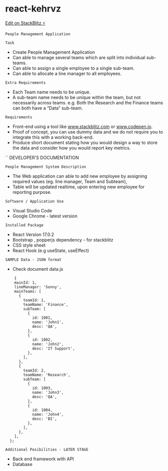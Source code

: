 # react-kehrvz

[Edit on StackBlitz ⚡️](https://stackblitz.com/edit/react-kehrvz)

`People Management Application`

`Task`

- Create People Management Application
- Can able to manage several teams which are split into individual sub-teams.
- Can able to assign a single employee to a single sub-team.
- Can able to allocate a line manager to all employees.

`Extra Requirements`

- Each Team name needs to be unique.
- A sub-team name needs to be unique within the team, but not necessarily across teams.
  e.g. Both the Research and the Finance teams can both have a “Data” sub-team.

`Requirements`

- Front-end using a tool like www.stackblitz.com or www.codepen.io.
- Proof of concept, you can use dummy data and we do not require you to integrate this with a
  working back-end.
- Produce short document stating how you would design a way to store the data and consider how you would report key metrics.

`` DEVELOPER'S DOCUMENTATION

`People Management System Description`

- The Web application can able to add new employee by assigning required values (eg. line manager, Team and Subteam),
- Table will be updated realtime, upon entering new employee for reporting purpose.

`Software / Application Use`

- Visual Studio Code
- Google Chrome - latest version

`Installed Package`

- React Version 17.0.2
- Bootstrap , popperjs dependency - for stackblitz
- CSS style sheet
- React Hook (e.g useState, useEffect)

`SAMPLE Data - JSON format`

- Check document data.js

```
    {
    mainId: 1,
    lineManager: 'Sonny',
    mainTeams: [
      {
        teamId: 1,
        teamName: 'Finance',
        subTeam: [
          {
            id: 1001,
            name: 'John1',
            desc: 'QA',
          },
          {
            id: 1002,
            name: 'John2',
            desc: 'IT Support',
          },
        ],
      },
      {
        teamId: 2,
        teamName: 'Research',
        subTeam: [
          {
            id: 1003,
            name: 'John3',
            desc: 'QA',
          },
          {
            id: 1004,
            name: 'John4',
            desc: 'BI',
          },
        ],
      },
    ],
  };
```

`Additional Posibilities - LATER STAGE`

- Back end framework with API
- Database
